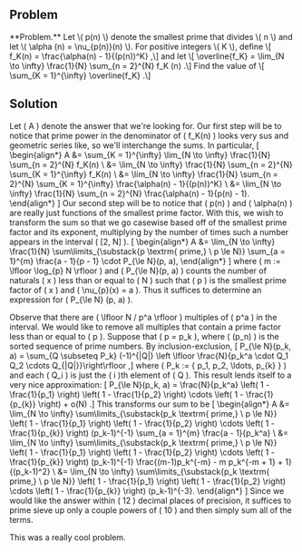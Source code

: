 ## Problem

<div class="side-box">
**Problem.** Let \( p(n) \) denote the smallest prime that divides \( n \) and let \( \alpha (n) = \nu_{p(n)}(n) \). For positive integers \( K \), define
\[
    f_K(n) = \frac{\alpha(n) - 1}{(p(n))^K}
,\]
and let
\[
    \overline{f_K} = \lim_{N \to \infty} \frac{1}{N} \sum_{n = 2}^{N} f_K (n)
.\]
Find the value of
\[
    \sum_{K = 1}^{\infty} \overline{f_K}
.\]
</div>

## Solution

Let \( A \) denote the answer that we're looking for. Our first step will be to notice that prime power in the denominator of \( f_K(n) \) looks very sus and geometric series like, so we'll interchange the sums. In particular,
\[
\begin{align*}
    A &= \sum_{K = 1}^{\infty} \lim_{N \to \infty} \frac{1}{N} \sum_{n = 2}^{N} f_K(n) \\
    &= \lim_{N \to \infty} \frac{1}{N} \sum_{n = 2}^{N} \sum_{K = 1}^{\infty}  f_K(n) \\
    &= \lim_{N \to \infty} \frac{1}{N} \sum_{n = 2}^{N} \sum_{K = 1}^{\infty}  \frac{\alpha(n) - 1}{(p(n))^K} \\
    &= \lim_{N \to \infty} \frac{1}{N} \sum_{n = 2}^{N} \frac{\alpha(n) - 1}{p(n) - 1}.
\end{align*}
\]
Our second step will be to notice that \( p(n) \) and \( \alpha(n) \) are really just functions of the smallest prime factor. With this, we wish to transform the sum so that we go casewise based off of the smallest prime factor and its exponent, multiplying by the number of times such a number appears in the interval \( [2, N] \).
\[
\begin{align*}
    A &= \lim_{N \to \infty} \frac{1}{N} \sum\limits_{\substack{p \textrm{ prime,} \\ p \le N}} \sum_{a = 1}^{m} \frac{a - 1}{p - 1} \cdot P_{\le N}(p, a),
\end{align*}
\]
where \( m := \lfloor \log_{p} N \rfloor \) and \( P_{\le N}(p, a) \) counts the number of naturals \( x \) less than or equal to \( N \) such that \( p \) is the smallest prime factor of \( x \) and \( \nu_{p}(x) = a \). Thus it suffices to determine an expression for \( P_{\le N} (p, a) \).

Observe that there are \( \lfloor N / p^a \rfloor \) multiples of \( p^a \) in the interval. We would like to remove all multiples that contain a prime factor less than or equal to \( p \). Suppose that \( p = p_k \), where \( (p_n) \) is the sorted sequence of prime numbers. By inclusion-exclusion,
\[
    P_{\le N}(p_k, a) = \sum_{Q \subseteq P_k} (-1)^{|Q|} \left \lfloor \frac{N}{p_k^a \cdot Q_1 Q_2 \cdots Q_{|Q|}}\right\rfloor
,\]
where \( P_k := \{ p_1, p_2, \ldots, p_{k} \} \) and each \( Q_i \) is just the \( i \)th element of \( Q \). This result lends itself to a very nice approximation:
\[
    P_{\le N}(p_k, a) = \frac{N}{p_k^a} \left( 1 - \frac{1}{p_1} \right) \left( 1 - \frac{1}{p_2} \right) \cdots \left( 1 - \frac{1}{p_{k}} \right) + o(N)
.\]
This transforms our sum to be
\[
\begin{align*}
    A &= \lim_{N \to \infty} \sum\limits_{\substack{p_k \textrm{ prime,}  \\ p \le N}} \left( 1 - \frac{1}{p_1} \right) \left( 1 - \frac{1}{p_2} \right) \cdots \left( 1 - \frac{1}{p_{k}} \right) (p_k-1)^{-1} \sum_{a = 1}^{m} \frac{a - 1}{p_k^a} \\
    &= \lim_{N \to \infty} \sum\limits_{\substack{p_k \textrm{ prime,}  \\ p \le N}} \left( 1 - \frac{1}{p_1} \right) \left( 1 - \frac{1}{p_2} \right) \cdots \left( 1 - \frac{1}{p_{k}} \right) (p_k-1)^{-1} \frac{(m-1)p_k^{-m} - m p_k^{-m + 1} + 1}{(p_k-1)^2} \\
    &= \lim_{N \to \infty} \sum\limits_{\substack{p_k \textrm{ prime,}  \\ p \le N}} \left( 1 - \frac{1}{p_1} \right) \left( 1 - \frac{1}{p_2} \right) \cdots \left( 1 - \frac{1}{p_{k}} \right) (p_k-1)^{-3}.
\end{align*}
\]
Since we would like the answer within \( 12 \) decimal places of precision, it suffices to prime sieve up only a couple powers of \( 10 \) and then simply sum all of the terms.

This was a really cool problem.
